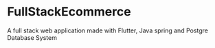 # FullStackEcommerce
A full stack web application made with Flutter, Java spring and Postgre Database System
